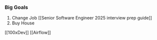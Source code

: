 
### Big Goals 
1. Change Job [[Senior Software Engineer 2025 interview prep guide]]
2. Buy House  







[[100xDev]]
[[Airflow]]